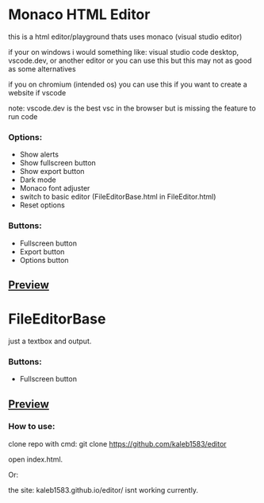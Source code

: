 # Monaco HTML Editor

this is a html editor/playground thats uses monaco (visual studio editor)

if your on windows
  i would something like: visual studio code desktop, vscode.dev, or another editor
  or you can use this but this may not as good as some alternatives

if you on chromium (intended os)
  you can use this if you want to create a website if vscode


note: vscode.dev is the best vsc in the browser but is missing the feature to run code

### Options:
- Show alerts
- Show fullscreen button
- Show export button
- Dark mode
- Monaco font adjuster
- switch to basic editor (FileEditorBase.html in FileEditor.html)
- Reset options

### Buttons:
- Fullscreen button
- Export button
- Options button

[Preview](https://github.com/Kaleb1583/editor/blob/main/p/WithMonaco.png)
---

# FileEditorBase

just a textbox and output.

### Buttons:
- Fullscreen button

[Preview](https://github.com/Kaleb1583/editor/blob/main/p/WithoutMonaco.png)
---

### How to use:

clone repo with cmd: git clone https://github.com/kaleb1583/editor

open index.html.

Or:

the site: kaleb1583.github.io/editor/ isnt working currently.
